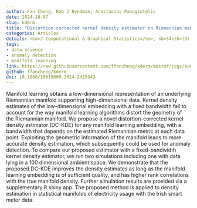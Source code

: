 ```yaml
---
author: Fan Cheng, Rob J Hyndman, Anastasios Panagiotelis
date: 2024-10-07
slug: kderm
title: "Distortion corrected kernel density estimator on Riemannian manifolds"
categories: Articles
details: <em>J Computational & Graphical Statistics</em>, <b>34</b>(3), 906-922
tags:
- data science
- anomaly detection
- manifold learning
link: https://raw.githubusercontent.com/ffancheng/kderm/master/jcgs/kderm_jcgs.pdf
github: ffancheng/kderm
doi: 10.1080/10618600.2024.2415543
---
```


Manifold learning obtains a low-dimensional representation of an underlying Riemannian manifold supporting high-dimensional data. Kernel density estimates of the low-dimensional embedding with a fixed bandwidth fail to account for the way manifold learning algorithms distort the geometry of the Riemannian manifold. We propose a novel distortion-corrected kernel density estimator (DC-KDE) for any manifold learning embedding, with a bandwidth that depends on the estimated Riemannian metric at each data point. Exploiting the geometric information of the manifold leads to more accurate density estimation, which subsequently could be used for anomaly detection. To compare our proposed estimator with a fixed-bandwidth kernel density estimator, we run two simulations including one with data lying in a 100 dimensional ambient space. We demonstrate that the proposed DC-KDE improves the density estimates as long as the manifold learning embedding is of sufficient quality, and has higher rank correlations with the true manifold density. Further simulation results are provided via a supplementary  R shiny app. The proposed method is applied to density estimation in statistical manifolds of electricity usage with the Irish smart meter data.
